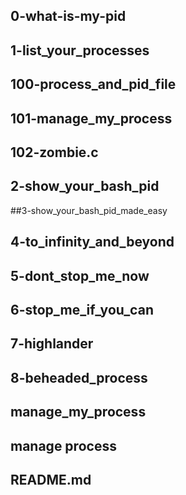 
## 0-what-is-my-pid

## 1-list_your_processes

## 100-process_and_pid_file

## 101-manage_my_process

## 102-zombie.c

## 2-show_your_bash_pid

 ##3-show_your_bash_pid_made_easy

## 4-to_infinity_and_beyond

## 5-dont_stop_me_now

## 6-stop_me_if_you_can

## 7-highlander

## 8-beheaded_process

## manage_my_process

## manage process

## README.md
